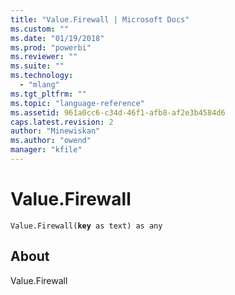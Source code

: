 ```yaml
---
title: "Value.Firewall | Microsoft Docs"
ms.custom: ""
ms.date: "01/19/2018"
ms.prod: "powerbi"
ms.reviewer: ""
ms.suite: ""
ms.technology: 
  - "mlang"
ms.tgt_pltfrm: ""
ms.topic: "language-reference"
ms.assetid: 961a0cc6-c34d-46f1-afb8-af2e3b4584d6
caps.latest.revision: 2
author: "Minewiskan"
ms.author: "owend"
manager: "kfile"
---
```

# Value.Firewall
<code>Value.Firewall(**key** as text) as any</code>
## About
Value.Firewall

